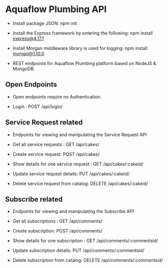 # Aquaflow Plumbing API

- Install package JSON: npm init
- Install the Express framework by entering the following: npm install express@4.17.1
- Install Morgan middleware library is used for logging: npm install morgan@1.10.0

- REST endpoints for Aquaflow Plumbing platform based on NodeJS & MongoDB.

## Open Endpoints
- Open endpoints require no Authentication.

- Login : POST /api/login/

## Service Request related
- Endpoints for viewing and manipulating the Service Request API

- Get all service requests : GET /api/cakes/
- Create service request: POST /api/cakes/
- Show details for one service request : GET /api/cakes/:cakeid/
- Update service request details: PUT /api/cakes/:cakeid/
- Delete service request from catalog: DELETE /api/cakes/:cakeid/

## Subscribe related
- Endpoints for viewing and manipulating the Subscribe API

- Get all subscriptions : GET /api/comments/
- Create subscription: POST /api/comments/
- Show details for one subscription : GET /api/comments/:commentsid/
- Update subscription details: PUT /api/comments/:commentsid/
- Delete subscription from catalog: DELETE /api/comments/:commentsid/